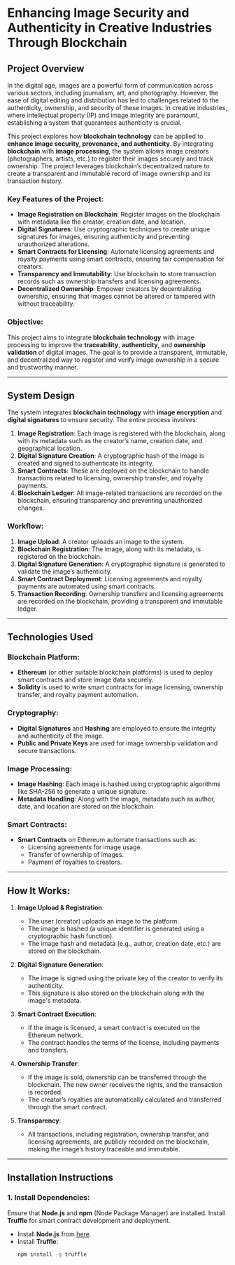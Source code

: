 # Enhancing Image Security and Authenticity in Creative Industries Through Blockchain

## **Project Overview**

In the digital age, images are a powerful form of communication across various sectors, including journalism, art, and photography. However, the ease of digital editing and distribution has led to challenges related to the authenticity, ownership, and security of these images. In creative industries, where intellectual property (IP) and image integrity are paramount, establishing a system that guarantees authenticity is crucial.

This project explores how **blockchain technology** can be applied to **enhance image security, provenance, and authenticity**. By integrating **blockchain** with **image processing**, the system allows image creators (photographers, artists, etc.) to register their images securely and track ownership. The project leverages blockchain’s decentralized nature to create a transparent and immutable record of image ownership and its transaction history.

### **Key Features of the Project:**
- **Image Registration on Blockchain**: Register images on the blockchain with metadata like the creator, creation date, and location.
- **Digital Signatures**: Use cryptographic techniques to create unique signatures for images, ensuring authenticity and preventing unauthorized alterations.
- **Smart Contracts for Licensing**: Automate licensing agreements and royalty payments using smart contracts, ensuring fair compensation for creators.
- **Transparency and Immutability**: Use blockchain to store transaction records such as ownership transfers and licensing agreements.
- **Decentralized Ownership**: Empower creators by decentralizing ownership, ensuring that images cannot be altered or tampered with without traceability.

### **Objective:**
This project aims to integrate **blockchain technology** with image processing to improve the **traceability**, **authenticity**, and **ownership validation** of digital images. The goal is to provide a transparent, immutable, and decentralized way to register and verify image ownership in a secure and trustworthy manner.

---

## **System Design**

The system integrates **blockchain technology** with **image encryption** and **digital signatures** to ensure security. The entire process involves:
1. **Image Registration**: Each image is registered with the blockchain, along with its metadata such as the creator’s name, creation date, and geographical location.
2. **Digital Signature Creation**: A cryptographic hash of the image is created and signed to authenticate its integrity.
3. **Smart Contracts**: These are deployed on the blockchain to handle transactions related to licensing, ownership transfer, and royalty payments.
4. **Blockchain Ledger**: All image-related transactions are recorded on the blockchain, ensuring transparency and preventing unauthorized changes.

### **Workflow:**
1. **Image Upload**: A creator uploads an image to the system.
2. **Blockchain Registration**: The image, along with its metadata, is registered on the blockchain.
3. **Digital Signature Generation**: A cryptographic signature is generated to validate the image’s authenticity.
4. **Smart Contract Deployment**: Licensing agreements and royalty payments are automated using smart contracts.
5. **Transaction Recording**: Ownership transfers and licensing agreements are recorded on the blockchain, providing a transparent and immutable ledger.

---

## **Technologies Used**

### **Blockchain Platform:**
- **Ethereum** (or other suitable blockchain platforms) is used to deploy smart contracts and store image data securely.
- **Solidity** is used to write smart contracts for image licensing, ownership transfer, and royalty payment automation.

### **Cryptography:**
- **Digital Signatures** and **Hashing** are employed to ensure the integrity and authenticity of the image.
- **Public and Private Keys** are used for image ownership validation and secure transactions.

### **Image Processing:**
- **Image Hashing**: Each image is hashed using cryptographic algorithms like SHA-256 to generate a unique signature.
- **Metadata Handling**: Along with the image, metadata such as author, date, and location are stored on the blockchain.

### **Smart Contracts:**
- **Smart Contracts** on Ethereum automate transactions such as:
  - Licensing agreements for image usage.
  - Transfer of ownership of images.
  - Payment of royalties to creators.

---

## **How It Works:**

1. **Image Upload & Registration**:
   - The user (creator) uploads an image to the platform.
   - The image is hashed (a unique identifier is generated using a cryptographic hash function).
   - The image hash and metadata (e.g., author, creation date, etc.) are stored on the blockchain.

2. **Digital Signature Generation**:
   - The image is signed using the private key of the creator to verify its authenticity.
   - This signature is also stored on the blockchain along with the image's metadata.

3. **Smart Contract Execution**:
   - If the image is licensed, a smart contract is executed on the Ethereum network.
   - The contract handles the terms of the license, including payments and transfers.

4. **Ownership Transfer**:
   - If the image is sold, ownership can be transferred through the blockchain. The new owner receives the rights, and the transaction is recorded.
   - The creator’s royalties are automatically calculated and transferred through the smart contract.

5. **Transparency**:
   - All transactions, including registration, ownership transfer, and licensing agreements, are publicly recorded on the blockchain, making the image’s history traceable and immutable.

---

## **Installation Instructions**

### **1. Install Dependencies:**
Ensure that **Node.js** and **npm** (Node Package Manager) are installed. Install **Truffle** for smart contract development and deployment.

- Install **Node.js** from [here](https://nodejs.org/).
- Install **Truffle**:
  ```bash
  npm install -g truffle
